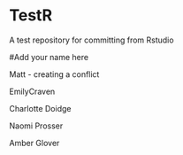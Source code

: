 # TestR
A test repository for committing from Rstudio

#Add your name here

Matt - creating a conflict

EmilyCraven

Charlotte Doidge

Naomi Prosser

Amber Glover

